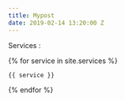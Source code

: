 ```yaml
---
title: Mypost
date: 2019-02-14 13:20:00 Z
---
```


Services : 

{% for service in site.services %}

    {{ service }}

{% endfor %}